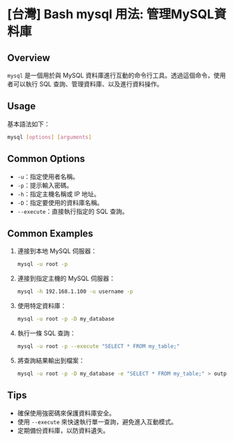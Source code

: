 # [台灣] Bash mysql 用法: 管理MySQL資料庫

## Overview
`mysql` 是一個用於與 MySQL 資料庫進行互動的命令行工具。透過這個命令，使用者可以執行 SQL 查詢、管理資料庫、以及進行資料操作。

## Usage
基本語法如下：
```bash
mysql [options] [arguments]
```

## Common Options
- `-u`：指定使用者名稱。
- `-p`：提示輸入密碼。
- `-h`：指定主機名稱或 IP 地址。
- `-D`：指定要使用的資料庫名稱。
- `--execute`：直接執行指定的 SQL 查詢。

## Common Examples
1. 連接到本地 MySQL 伺服器：
   ```bash
   mysql -u root -p
   ```

2. 連接到指定主機的 MySQL 伺服器：
   ```bash
   mysql -h 192.168.1.100 -u username -p
   ```

3. 使用特定資料庫：
   ```bash
   mysql -u root -p -D my_database
   ```

4. 執行一條 SQL 查詢：
   ```bash
   mysql -u root -p --execute "SELECT * FROM my_table;"
   ```

5. 將查詢結果輸出到檔案：
   ```bash
   mysql -u root -p -D my_database -e "SELECT * FROM my_table;" > output.txt
   ```

## Tips
- 確保使用強密碼來保護資料庫安全。
- 使用 `--execute` 來快速執行單一查詢，避免進入互動模式。
- 定期備份資料庫，以防資料遺失。